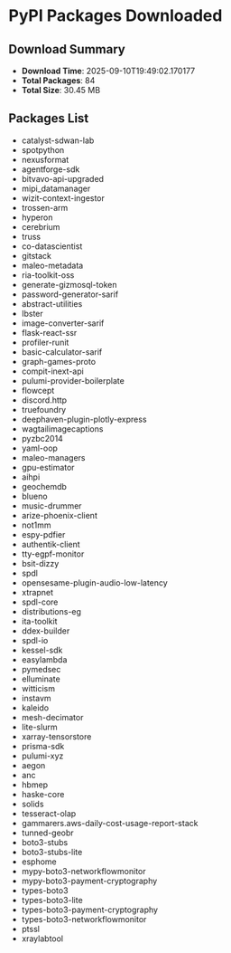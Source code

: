 # PyPI Packages Downloaded

## Download Summary
- **Download Time**: 2025-09-10T19:49:02.170177
- **Total Packages**: 84
- **Total Size**: 30.45 MB

## Packages List
- catalyst-sdwan-lab
- spotpython
- nexusformat
- agentforge-sdk
- bitvavo-api-upgraded
- mipi_datamanager
- wizit-context-ingestor
- trossen-arm
- hyperon
- cerebrium
- truss
- co-datascientist
- gitstack
- maleo-metadata
- ria-toolkit-oss
- generate-gizmosql-token
- password-generator-sarif
- abstract-utilities
- lbster
- image-converter-sarif
- flask-react-ssr
- profiler-runit
- basic-calculator-sarif
- graph-games-proto
- compit-inext-api
- pulumi-provider-boilerplate
- flowcept
- discord.http
- truefoundry
- deephaven-plugin-plotly-express
- wagtailimagecaptions
- pyzbc2014
- yaml-oop
- maleo-managers
- gpu-estimator
- aihpi
- geochemdb
- blueno
- music-drummer
- arize-phoenix-client
- not1mm
- espy-pdfier
- authentik-client
- tty-egpf-monitor
- bsit-dizzy
- spdl
- opensesame-plugin-audio-low-latency
- xtrapnet
- spdl-core
- distributions-eg
- ita-toolkit
- ddex-builder
- spdl-io
- kessel-sdk
- easylambda
- pymedsec
- elluminate
- witticism
- instavm
- kaleido
- mesh-decimator
- lite-slurm
- xarray-tensorstore
- prisma-sdk
- pulumi-xyz
- aegon
- anc
- hbmep
- haske-core
- solids
- tesseract-olap
- gammarers.aws-daily-cost-usage-report-stack
- tunned-geobr
- boto3-stubs
- boto3-stubs-lite
- esphome
- mypy-boto3-networkflowmonitor
- mypy-boto3-payment-cryptography
- types-boto3
- types-boto3-lite
- types-boto3-payment-cryptography
- types-boto3-networkflowmonitor
- ptssl
- xraylabtool
